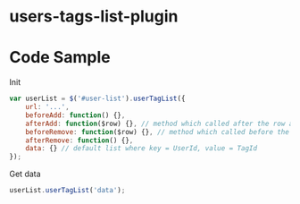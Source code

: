 # users-tags-list-plugin

# Code Sample

Init
    
```javascript
var userList = $('#user-list').userTagList({
    url: '...',
    beforeAdd: function() {},
    afterAdd: function($row) {}, // method which called after the row added
    beforeRemove: function($row) {}, // method which called before the element going to be removed
    afterRemove: function() {},
    data: {} // default list where key = UserId, value = TagId
});
```
    
Get data

```javascript
userList.userTagList('data');
```